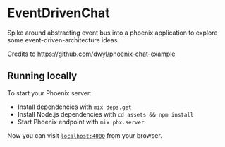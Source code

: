 # EventDrivenChat

Spike around abstracting event bus into a phoenix application to explore some
event-driven-architecture ideas.

Credits to https://github.com/dwyl/phoenix-chat-example

## Running locally

To start your Phoenix server:

  * Install dependencies with `mix deps.get`
  * Install Node.js dependencies with `cd assets && npm install`
  * Start Phoenix endpoint with `mix phx.server`

Now you can visit [`localhost:4000`](http://localhost:4000) from your browser.
